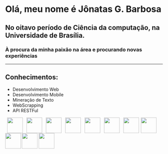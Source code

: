 # Olá, meu nome é Jônatas G. Barbosa

## No oitavo período de Ciência da computação, na Universidade de Brasília.
### À procura da minha paixão na área e procurando novas experiências
---
## Conhecimentos:
- Desenvolvimento Web
- Desenvolvimento Mobile
- Mineração de Texto
- WebScrapping
- API RESTFul

<div width="100%">
<img align="left" src="https://cdn.jsdelivr.net/npm/programming-languages-logos/src/python/python.png" hspace="6" height="50">
<img align="left" src="https://cdn.jsdelivr.net/npm/programming-languages-logos/src/html/html.png" height="50" hspace="6">
<img align="left" src="https://cdn.jsdelivr.net/npm/programming-languages-logos/src/css/css.png" height="50" hspace="6">
<img align="left" src="https://cdn.jsdelivr.net/npm/programming-languages-logos/src/javascript/javascript.png" height="50" hspace="6">
<img align="left" src="https://cdn.jsdelivr.net/npm/programming-languages-logos/src/php/php.png" height="50" hspace="6">
<img align="left" src="https://cdn.jsdelivr.net/npm/programming-languages-logos/src/r/r.png" height="50" hspace="6">
<img align="left" src="https://cdn.jsdelivr.net/npm/programming-languages-logos/src/cpp/cpp.png" height="50" hspace="6">

<img align="left" src="https://upload.wikimedia.org/wikipedia/commons/a/a7/React-icon.svg" height="50">
<img align="left" src="https://upload.wikimedia.org/wikipedia/commons/c/cf/Angular_full_color_logo.svg" height="50">
<img align="bottom" src="https://upload.wikimedia.org/wikipedia/commons/3/3c/Flask_logo.svg" width="50">
<img align="bottom" src="https://dkrn4sk0rn31v.cloudfront.net/2019/02/06111419/1200px-Django_logo.svg.png" width="50">
